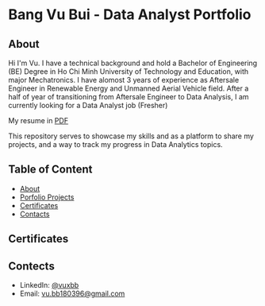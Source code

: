 # Bang Vu Bui - Data Analyst Portfolio
## About
Hi I'm Vu. I have a technical background and hold a Bachelor of Engineering (BE) Degree in Ho Chi Minh University of Technology and Education, with major Mechatronics. I have alomost 3 years of experience as Aftersale Engineer in Renewable Energy and Unmanned Aerial Vehicle field. After a half of year of transitioning from Aftersale Engineer to Data Analysis, I am currently looking for a Data Analyst job (Fresher)

My resume in [PDF](https://github.com/vuxbb/daportfolio/blob/main/DACV.pdf)

This repository serves to showcase my skills and as a platform to share my projects, and a way to track my progress in Data Analytics topics.

## Table of Content
- [About](#about)
- [Porfolio Projects](#Porfolio-projects)
- [Certificates](#certificates)
- [Contacts](#contacts)

## Certificates

## Contects
- LinkedIn: [@vuxbb](https://www.linkedin.com/in/vuxbb/)
- Email: vu.bb180396@gmail.com

